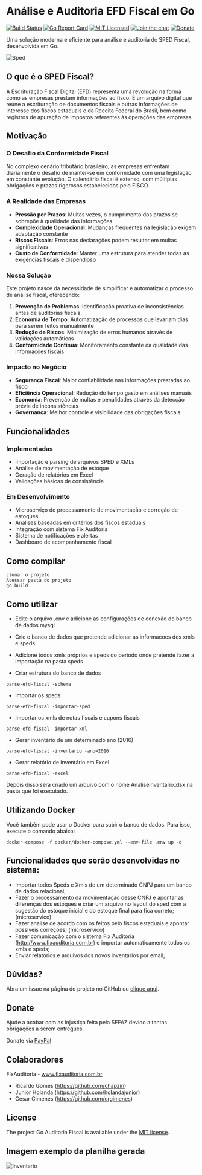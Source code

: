# Análise e Auditoria EFD Fiscal em Go
[![Build Status](https://travis-ci.org/chapzin/parse-efd-fiscal.svg?branch=master)](https://travis-ci.org/chapzin/parse-efd-fiscal)
[![Go Report Card](https://goreportcard.com/badge/github.com/chapzin/parse-efd-fiscal)](https://goreportcard.com/report/github.com/chapzin/parse-efd-fiscal)
[![MIT Licensed](https://img.shields.io/badge/license-MIT-green.svg)](https://tldrlegal.com/license/mit-license)
[![Join the chat](https://img.shields.io/gitter/room/nwjs/nw.js.svg?maxAge=2592000&style=plastic)](https://gitter.im/GoAuditoriaFiscal/Lobby?utm_source=share-link&utm_medium=link&utm_campaign=share-link)
[![Donate](https://img.shields.io/badge/Donate-PayPal-blue.svg)](https://www.paypal.com/cgi-bin/webscr?cmd=_s-xclick&hosted_button_id=R673QGW2LQVCJ)

Uma solução moderna e eficiente para análise e auditoria do SPED Fiscal, desenvolvida em Go.

![Sped](sped-maior.png "Sped")

## O que é o SPED Fiscal?
A Escrituração Fiscal Digital (EFD) representa uma revolução na forma como as empresas prestam informações ao fisco. É um arquivo digital que reúne a escrituração de documentos fiscais e outras informações de interesse dos fiscos estaduais e da Receita Federal do Brasil, bem como registros de apuração de impostos referentes às operações das empresas.

## Motivação

### O Desafio da Conformidade Fiscal
No complexo cenário tributário brasileiro, as empresas enfrentam diariamente o desafio de manter-se em conformidade com uma legislação em constante evolução. O calendário fiscal é extenso, com múltiplas obrigações e prazos rigorosos estabelecidos pelo FISCO.

### A Realidade das Empresas
- **Pressão por Prazos**: Muitas vezes, o cumprimento dos prazos se sobrepõe à qualidade das informações
- **Complexidade Operacional**: Mudanças frequentes na legislação exigem adaptação constante
- **Riscos Fiscais**: Erros nas declarações podem resultar em multas significativas
- **Custo de Conformidade**: Manter uma estrutura para atender todas as exigências fiscais é dispendioso

### Nossa Solução
Este projeto nasce da necessidade de simplificar e automatizar o processo de análise fiscal, oferecendo:

1. **Prevenção de Problemas**: Identificação proativa de inconsistências antes de auditorias fiscais
2. **Economia de Tempo**: Automatização de processos que levariam dias para serem feitos manualmente
3. **Redução de Riscos**: Minimização de erros humanos através de validações automáticas
4. **Conformidade Contínua**: Monitoramento constante da qualidade das informações fiscais

### Impacto no Negócio
- **Segurança Fiscal**: Maior confiabilidade nas informações prestadas ao fisco
- **Eficiência Operacional**: Redução do tempo gasto em análises manuais
- **Economia**: Prevenção de multas e penalidades através da detecção prévia de inconsistências
- **Governança**: Melhor controle e visibilidade das obrigações fiscais

## Funcionalidades

### Implementadas
- Importação e parsing de arquivos SPED e XMLs
- Análise de movimentação de estoque
- Geração de relatórios em Excel
- Validações básicas de consistência

### Em Desenvolvimento
- Microserviço de processamento de movimentação e correção de estoques
- Análises baseadas em critérios dos fiscos estaduais
- Integração com sistema Fix Auditoria
- Sistema de notificações e alertas
- Dashboard de acompanhamento fiscal

## Como compilar 
```
clonar o projeto
Acessar pasta do projeto
go build
```

## Como utilizar
- Edite o arquivo .env e adicione as configurações de conexão do banco de dados mysql
- Crie o banco de dados que pretende adicionar as informacoes dos xmls e speds
- Adicione todos xmls próprios e speds do periodo onde pretende fazer a importação na pasta speds

- Criar estrutura do banco de dados
```
parse-efd-fiscal -schema
```

- Importar os speds
```
parse-efd-fiscal -importar-sped
```

- Importar os xmls de notas fiscais e cupons fiscais
```
parse-efd-fiscal -importar-xml
```

- Gerar inventário de um determinado ano (2016)
```
parse-efd-fiscal -inventario -ano=2016
```

- Gerar relatório de inventário em Excel
```
parse-efd-fiscal -excel
```

Depois disso sera criado um arquivo com o nome AnaliseInventario.xlsx na pasta que foi executado.

## Utilizando Docker
Você também pode usar o Docker para subir o banco de dados. Para isso, execute o comando abaixo:
```
docker-compose -f docker/docker-compose.yml --env-file .env up -d
```

## Funcionalidades que serão desenvolvidas no sistema:
- Importar todos Speds e Xmls de um determinado CNPJ para um banco de dados relacional;
- Fazer o processamento da movimentação desse CNPJ e apontar as diferenças dos estoques e criar um arquivo no layout do sped com a sugestão do estoque inicial e do estoque final para fica correto; (microservico)
- Fazer analise de acordo com os feitos pelo fiscos estaduais e apontar possiveis correções; (microservico)
- Fazer comunicação com o sistema Fix Auditoria (http://www.fixauditoria.com.br) e importar automaticamente todos os xmls e speds;
- Enviar relatórios e arquivos dos novos inventários por email;

## Dúvidas?

Abra um issue na página do projeto no GitHub ou [clique aqui](https://github.com/chapzin/parse-efd-fiscal/issues).

## Donate
Ajude a acabar com as injustiça feita pela SEFAZ devido a tantas obrigações a serem entregues.

Donate via [PayPal](https://www.paypal.com/cgi-bin/webscr?cmd=_s-xclick&hosted_button_id=R673QGW2LQVCJ)

## Colaboradores

FixAuditoria - www.fixauditoria.com.br
- Ricardo Gomes (https://github.com/chapzin)
- Junior Holanda (https://github.com/holandajunior)
- Cesar Gimenes (https://github.com/crgimenes)

## License

The project Go Auditoria Fiscal is available under the [MIT license](LICENSE).

## Imagem exemplo da planilha gerada

![Inventario](inv.png "Inventario")

